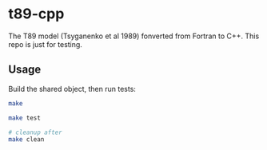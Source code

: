 # t89-cpp

The T89 model (Tsyganenko et al 1989) fonverted from Fortran to C++. This repo is just for testing.

## Usage

Build the shared object, then run tests:

```bash
make

make test

# cleanup after
make clean
```